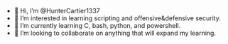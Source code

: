 - 👋 Hi, I’m @HunterCartier1337
- 👀 I’m interested in learning scripting and offensive&defensive security.
- 🌱 I’m currently learning C, bash, python, and powershell.
- 💞️ I’m looking to collaborate on anything that will expand my learning.
<!---
HunterCartier1337/HunterCartier1337 is a ✨ special ✨ repository because its `README.md` (this file) appears on your GitHub profile.
You can click the Preview link to take a look at your changes.
--->
